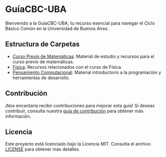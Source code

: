 # GuíaCBC-UBA

Bienvenido a la GuíaCBC-UBA, tu recurso esencial para navegar el Ciclo Básico Común en la Universidad de Buenos Aires.

## Estructura de Carpetas

- [Curso Previo de Matemáticas](./Curso_Previo_Matemáticas/): Material de estudio y recursos para el curso previo de matemáticas.
- [Física](./Física/): Recursos relacionados con el curso de Física.
- [Pensamiento Computacional](./Pensamiento_Computacional/): Material introductorio a la programación y herramientas de desarrollo.

## Contribución

¡Nos encantaría recibir contribuciones para mejorar esta guía! Si deseas contribuir, consulta nuestra [guía de contribución](CONTRIBUTING.md) para obtener más información.

## Licencia

Este proyecto está licenciado bajo la Licencia MIT. Consulta el archivo [LICENSE](LICENSE) para obtener más detalles.
